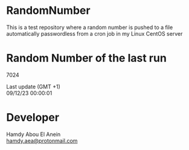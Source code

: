 # RandomNumber    
This is a test repository where a random number is pushed to a file automatically passwordless from a cron job in my Linux CentOS server    
# Random Number of the last run   
7024
      
Last update (GMT +1)    
09/12/23 00:00:01
# Developer    
Hamdy Abou El Anein   
hamdy.aea@protonmail.com
